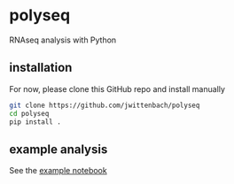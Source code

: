 # polyseq

RNAseq analysis with Python

## installation

For now, please clone this GitHub repo and install manually

```bash
git clone https://github.com/jwittenbach/polyseq
cd polyseq
pip install .
```

## example analysis

See the [example notebook](https://github.com/jwittenbach/polyseq/blob/master/examples/demo.ipynb)
